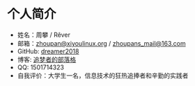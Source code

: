 # 个人简介

- 姓名：周攀 / Rêver
- 邮箱：zhoupan@xiyoulinux.org / zhoupans_mail@163.com
- GitHub: [dreamer2018](https://github.com/dreamer2018)
- 博客: [追梦者的部落格](http://blog.csdn.net/it_dream_er)
- QQ: 1501714323
- 自我评价：大学生一名，信息技术的狂热追捧者和辛勤的实践者


